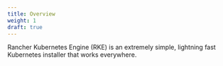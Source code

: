 ```yaml
---
title: Overview
weight: 1
draft: true
---
```


Rancher Kubernetes Engine (RKE) is an extremely simple, lightning fast Kubernetes installer that works everywhere.
